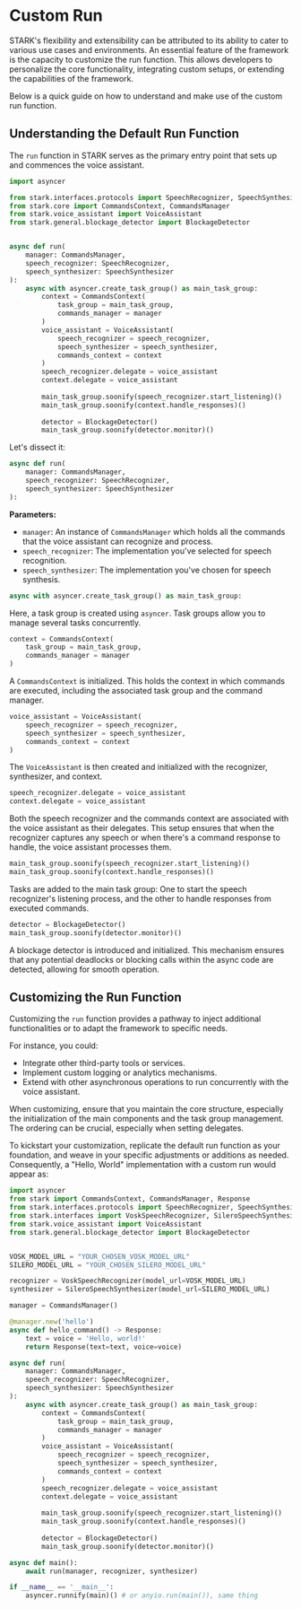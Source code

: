 # Custom Run

STARK's flexibility and extensibility can be attributed to its ability to cater to various use cases and environments. An essential feature of the framework is the capacity to customize the run function. This allows developers to personalize the core functionality, integrating custom setups, or extending the capabilities of the framework.

Below is a quick guide on how to understand and make use of the custom run function.

## Understanding the Default Run Function

The `run` function in STARK serves as the primary entry point that sets up and commences the voice assistant.

```python
import asyncer

from stark.interfaces.protocols import SpeechRecognizer, SpeechSynthesizer
from stark.core import CommandsContext, CommandsManager
from stark.voice_assistant import VoiceAssistant
from stark.general.blockage_detector import BlockageDetector


async def run(
    manager: CommandsManager,
    speech_recognizer: SpeechRecognizer,
    speech_synthesizer: SpeechSynthesizer
):
    async with asyncer.create_task_group() as main_task_group:
        context = CommandsContext(
            task_group = main_task_group, 
            commands_manager = manager
        )
        voice_assistant = VoiceAssistant(
            speech_recognizer = speech_recognizer,
            speech_synthesizer = speech_synthesizer,
            commands_context = context
        )
        speech_recognizer.delegate = voice_assistant
        context.delegate = voice_assistant
        
        main_task_group.soonify(speech_recognizer.start_listening)()
        main_task_group.soonify(context.handle_responses)()
        
        detector = BlockageDetector()
        main_task_group.soonify(detector.monitor)()

```

Let's dissect it:

```python
async def run(
    manager: CommandsManager,
    speech_recognizer: SpeechRecognizer,
    speech_synthesizer: SpeechSynthesizer
):

```

**Parameters:**

- `manager`: An instance of `CommandsManager` which holds all the commands that the voice assistant can recognize and process.
- `speech_recognizer`: The implementation you've selected for speech recognition.
- `speech_synthesizer`: The implementation you've chosen for speech synthesis.

```python
async with asyncer.create_task_group() as main_task_group:
```

Here, a task group is created using `asyncer`. Task groups allow you to manage several tasks concurrently.

```python
context = CommandsContext(
    task_group = main_task_group, 
    commands_manager = manager
)
```

A `CommandsContext` is initialized. This holds the context in which commands are executed, including the associated task group and the command manager.

```python
voice_assistant = VoiceAssistant(
    speech_recognizer = speech_recognizer,
    speech_synthesizer = speech_synthesizer,
    commands_context = context
)
```

The `VoiceAssistant` is then created and initialized with the recognizer, synthesizer, and context.

```python
speech_recognizer.delegate = voice_assistant
context.delegate = voice_assistant
```

Both the speech recognizer and the commands context are associated with the voice assistant as their delegates. This setup ensures that when the recognizer captures any speech or when there's a command response to handle, the voice assistant processes them.

```python
main_task_group.soonify(speech_recognizer.start_listening)()
main_task_group.soonify(context.handle_responses)()
```

Tasks are added to the main task group: One to start the speech recognizer's listening process, and the other to handle responses from executed commands.

```python
detector = BlockageDetector()
main_task_group.soonify(detector.monitor)()
```

A blockage detector is introduced and initialized. This mechanism ensures that any potential deadlocks or blocking calls within the async code are detected, allowing for smooth operation.

## Customizing the Run Function

Customizing the `run` function provides a pathway to inject additional functionalities or to adapt the framework to specific needs.

For instance, you could:

- Integrate other third-party tools or services.
- Implement custom logging or analytics mechanisms.
- Extend with other asynchronous operations to run concurrently with the voice assistant.

When customizing, ensure that you maintain the core structure, especially the initialization of the main components and the task group management. The ordering can be crucial, especially when setting delegates.

To kickstart your customization, replicate the default run function as your foundation, and weave in your specific adjustments or additions as needed. Consequently, a "Hello, World" implementation with a custom run would appear as:

```python
import asyncer
from stark import CommandsContext, CommandsManager, Response
from stark.interfaces.protocols import SpeechRecognizer, SpeechSynthesizer
from stark.interfaces import VoskSpeechRecognizer, SileroSpeechSynthesizer
from stark.voice_assistant import VoiceAssistant
from stark.general.blockage_detector import BlockageDetector


VOSK_MODEL_URL = "YOUR_CHOSEN_VOSK_MODEL_URL"
SILERO_MODEL_URL = "YOUR_CHOSEN_SILERO_MODEL_URL"

recognizer = VoskSpeechRecognizer(model_url=VOSK_MODEL_URL)
synthesizer = SileroSpeechSynthesizer(model_url=SILERO_MODEL_URL)

manager = CommandsManager()

@manager.new('hello')
async def hello_command() -> Response:
    text = voice = 'Hello, world!'
    return Response(text=text, voice=voice)

async def run(
    manager: CommandsManager,
    speech_recognizer: SpeechRecognizer,
    speech_synthesizer: SpeechSynthesizer
):
    async with asyncer.create_task_group() as main_task_group:
        context = CommandsContext(
            task_group = main_task_group, 
            commands_manager = manager
        )
        voice_assistant = VoiceAssistant(
            speech_recognizer = speech_recognizer,
            speech_synthesizer = speech_synthesizer,
            commands_context = context
        )
        speech_recognizer.delegate = voice_assistant
        context.delegate = voice_assistant
        
        main_task_group.soonify(speech_recognizer.start_listening)()
        main_task_group.soonify(context.handle_responses)()
        
        detector = BlockageDetector()
        main_task_group.soonify(detector.monitor)()

async def main():
    await run(manager, recognizer, synthesizer)

if __name__ == '__main__':
    asyncer.runnify(main)() # or anyio.run(main()), same thing
```
